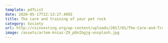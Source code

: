 ```yaml
---
template: pdfList
date: 2020-05-17T22:13:27.499Z
title: The care and training of your pet rock
category: Society
url: http://csinvesting.org/wp-content/uploads/2017/01/The-Care-and-Training-of-Your-Pet-Rock-Manual-by-Gary-Dahl.pdf
image: /assets/artem-kniaz-Z9_pOnIbgjg-unsplash.jpg
---
```

